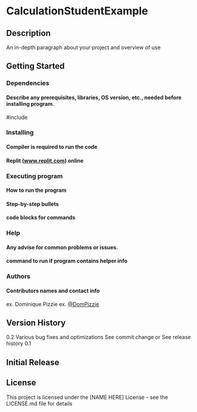 # CalculationStudentExample

## Description

An in-depth paragraph about your project and overview of use



## Getting Started
### Dependencies
#### Describe any prerequisites, libraries, OS version, etc., needed before installing program.
#include <string>

### Installing
#### Compiler is required to run the code
#### Replit (www.replit.com) online

### Executing program
#### How to run the program
#### Step-by-step bullets
#### code blocks for commands

### Help
#### Any advise for common problems or issues.
#### command to run if program contains helper info

### Authors
#### Contributors names and contact info
ex. Dominique Pizzie
ex. [@DomPizzie](https://pages.github.com/)


## Version History
0.2
Various bug fixes and optimizations
See commit change or See release history
0.1

## Initial Release

## License
This project is licensed under the [NAME HERE] License - see the LICENSE.md file for details
